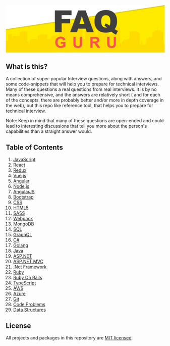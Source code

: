 <div align="center">
  <a href="https://github.com/FAQGURU">
    <img src="./assets/readme.svg" alt="FAQGURU" />
  </a>
</div>

## What is this?

A collection of super-popular Interview questions, along with answers, and some code-snippets that will help you to prepare for technical interviews. Many of these questions a real questions from real interviews. It is by no means comprehensive, and the answers are relatively short ( and for each of the concepts, there are probably better and/or more in depth coverage in the web), but this repo like reference tool, that helps you to prepare for technical interview.

Note: Keep in mind that many of these questions are open-ended and could lead to interesting discussions that tell you more about the person's capabilities than a straight answer would.

## Table of Contents

1. [JavaScript](/topics/en/javascript.md)
1. [React](/topics/en/react.md)
1. [Redux](/topics/en/redux.md)
1. [Vue.js](/topics/en/vuejs.md)
1. [Angular](/topics/en/angular.md)
1. [Node.js](/topics/en/nodejs.md)
1. [AngularJS](/topics/en/angularjs.md)
1. [Bootstrap](/topics/en/bootstrap.md)
1. [CSS](/topics/en/css.md)
1. [HTML5](/topics/en/html5.md)
1. [SASS](/topics/en/sass.md)
1. [Webpack](/topics/en/webpack.md)
1. [MongoDB](/topics/en/mongodb.md)
1. [SQL](/topics/en/sql.md)
1. [GraphQL](/topics/en/graphql.md)
1. [C#](/topics/en/c.md)
1. [Golang](/topics/en/golang.md)
1. [Java](/topics/en/java.md)
1. [ASP.NET](/topics/en/asp.net.md)
1. [ASP.NET MVC](/topics/en/asp.net-mvc.md)
1. [.Net Framework](/topics/en/net-framework.md)
1. [Ruby](/topics/en/ruby.md)
1. [Ruby On Rails](/topics/en/ruby-on-rails.md)
1. [TypeScript](/topics/en/typeScript.md)
1. [AWS](/topics/en/aws.md)
1. [Azure](/topics/en/azure.md)
1. [Git](/topics/en/git.md)
1. [Code Problems](/topics/en/code-problems.md)
1. [Data Structures](/topics/en/data-structures.md)

## License

All projects and packages in this repository are [MIT licensed](/LICENSE).
